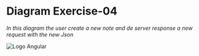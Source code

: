 # Diagram Exercise-04

*In this diagram the user create a new note and de server response a new request with the new Json*

![Logo Angular](https://www.websequencediagrams.com/cgi-bin/cdraw?lz=dGl0bGUgbmV3IG5vdGUKCkJyb3dzZXItPlNlcnZlcjogSFRUUCBQT1NUIGh0dHBzOi8vc3R1ZGllcy5jcy5oZWxzaW5raS5maS9leGFtcGxlYXBwL25ld18ASQYAQAYtPgBQBwBIBzMwMiBOZXcgUmVxdWVzdABeGEdFAEksZGF0YS5qc29uAGMTW3siY29udGVudCI6IkN1bHQgb2YgTHVuYSIsImRhdGUiOiIyMDIzLTA2LTA1VDE0OjQzOjQ3LjA1NFoifSwAMQxPcGV0aAAdGTQ6NDYuMDY2WiJ9Li4u&s=default "angular logo")
